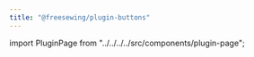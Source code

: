 ```yaml
---
title: "@freesewing/plugin-buttons"
---
```


import PluginPage from "../../../../src/components/plugin-page";

<pluginpage plugin="buttons" />